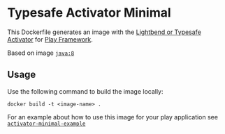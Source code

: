 # Typesafe Activator Minimal

This Dockerfile generates an image with the 
[Lightbend or Typesafe Activator](https://www.lightbend.com/activator/download) for [Play Framework](https://www.playframework.com/download).

Based on image [`java:8`](https://hub.docker.com/_/java/)

## Usage

Use the following command to build the image locally:
```
docker build -t <image-name> .
```

For an example about how to use this image for your play application see [`activator-minimal-example`](https://github.com/shayanlinux/DockerZ/tree/master/activator-minimal-example)

